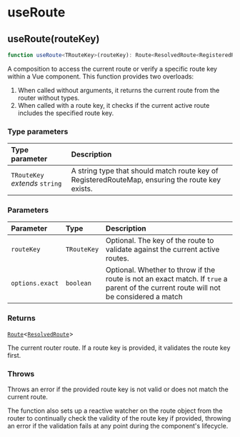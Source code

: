 # useRoute

## useRoute(routeKey)

```ts
function useRoute<TRouteKey>(routeKey): Route<ResolvedRoute<RegisteredRouteMap[TRouteKey]>>
```

A composition to access the current route or verify a specific route key within a Vue component.
This function provides two overloads:

1. When called without arguments, it returns the current route from the router without types.
2. When called with a route key, it checks if the current active route includes the specified route key.

### Type parameters

| Type parameter | Description |
| :------ | :------ |
| `TRouteKey` *extends* `string` | A string type that should match route key of RegisteredRouteMap, ensuring the route key exists. |

### Parameters

| Parameter | Type | Description |
| :------ | :------ | :------ |
| `routeKey` | `TRouteKey` | Optional. The key of the route to validate against the current active routes. |
| `options.exact` | `boolean` | Optional. Whether to throw if the route is not an exact match. If `true` a parent of the current route will not be considered a match |

### Returns

[`Route`](/api/types/Route)\<[`ResolvedRoute`](/api/types/ResolvedRoute)\>

The current router route. If a route key is provided, it validates the route key first.

### Throws

Throws an error if the provided route key is not valid or does not match the current route.

The function also sets up a reactive watcher on the route object from the router to continually check the validity of the route key
if provided, throwing an error if the validation fails at any point during the component's lifecycle.
